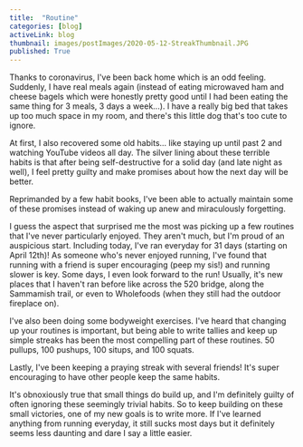 ```yaml
---
title:  "Routine"
categories: [blog]
activeLink: blog
thumbnail: images/postImages/2020-05-12-StreakThumbnail.JPG
published: True
---
```




Thanks to coronavirus, I've been back home which is an odd feeling. Suddenly, I have real meals again (instead of eating microwaved ham and cheese bagels which were honestly pretty good until I had been eating the same thing for 3 meals, 3 days a week...). I have a really big bed that takes up too much space in my room, and there's this little dog that's too cute to ignore.

At first, I also recovered some old habits... like staying up until past 2 and watching YouTube videos all day. The silver lining about these terrible habits is that after being self-destructive for a solid day (and late night as well), I feel pretty guilty and make promises about how the next day will be better.

Reprimanded by a few habit books, I've been able to actually maintain some of these promises instead of waking up anew and miraculously forgetting.

I guess the aspect that surprised me the most was picking up a few routines that I've never particularly enjoyed. They aren't much, but I'm proud of an auspicious start. Including today, I've ran everyday for 31 days (starting on April 12th)! As someone who's never enjoyed running, I've found that running with a friend is super encouraging (peep my sis!) and running slower is key. Some days, I even look forward to the run! Usually, it's new places that I haven't ran before like across the 520 bridge, along the Sammamish trail, or even to Wholefoods (when they still had the outdoor fireplace on).

I've also been doing some bodyweight exercises. I've heard that changing up your routines is important, but being able to write tallies and keep up simple streaks has been the most compelling part of these routines. 50 pullups, 100 pushups, 100 situps, and 100 squats.

Lastly, I've been keeping a praying streak with several friends! It's super encouraging to have other people keep the same habits.

It's obnoxiously true that small things do build up, and I'm definitely guilty of often ignoring these seemingly trivial habits. So to keep building on these small victories, one of my new goals is to write more. If I've learned anything from running everyday, it still sucks most days but it definitely seems less daunting and dare I say a little easier.
